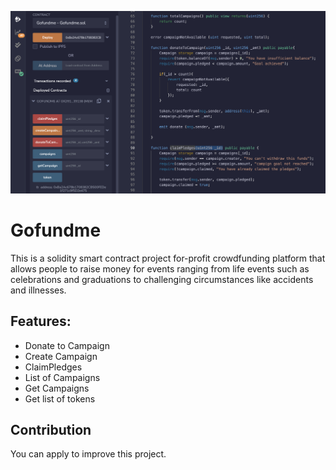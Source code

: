 
 ![Gofundme image](https://github.com/wise4rmgod/Gofundme/blob/main/Screenshot%202022-05-15%20at%2014.38.05.png)
# Gofundme
 This is a solidity smart contract project for-profit crowdfunding platform that allows people to raise money for events ranging from life events such as celebrations and graduations to challenging circumstances like accidents and illnesses.
 
 ## **Features:**
 
- Donate to Campaign
- Create Campaign
- ClaimPledges
- List of Campaigns
- Get Campaigns
- Get list of tokens

## Contribution
You can apply to improve this project.
